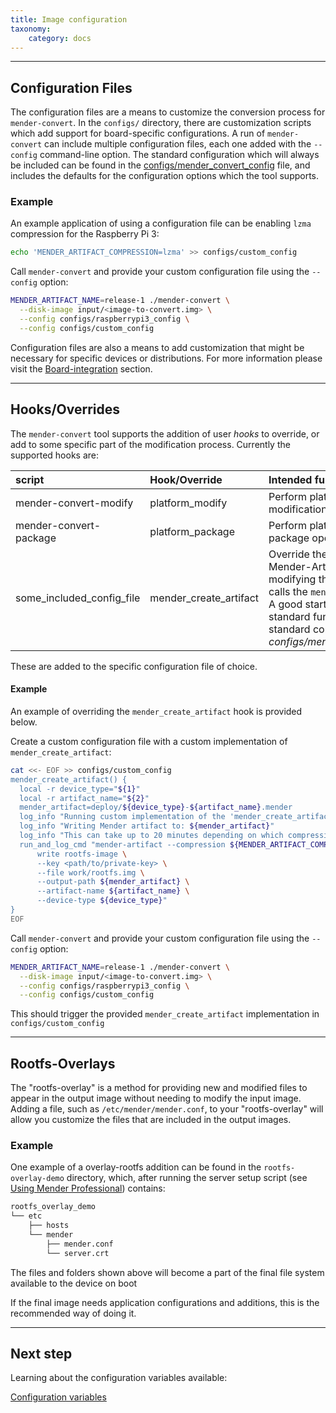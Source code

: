 ```yaml
---
title: Image configuration
taxonomy:
    category: docs
---
```


-------------------------------------------------------------------------------

## Configuration Files

The configuration files are a means to customize the conversion process for
`mender-convert`. In the `configs/` directory, there are customization scripts
which add support for board-specific configurations. A run of `mender-convert`
can include multiple configuration files, each one added with the `--config`
command-line option. The standard configuration which will always be included
can be found in the
[configs/mender_convert_config](https://github.com/mendersoftware/mender-convert/blob/next/configs/mender_convert_config)
file, and includes the defaults for the configuration options which the tool
supports.

### Example

An example application of using a configuration file can be enabling `lzma`
compression for the Raspberry Pi 3:

```bash
echo 'MENDER_ARTIFACT_COMPRESSION=lzma' >> configs/custom_config
```

Call `mender-convert` and provide your custom configuration file using the
`--config` option:

```bash
MENDER_ARTIFACT_NAME=release-1 ./mender-convert \
  --disk-image input/<image-to-convert.img> \
  --config configs/raspberrypi3_config \
  --config configs/custom_config
```

Configuration files are also a means to add customization that might be
necessary for specific devices or distributions. For more information please
visit the [Board-integration](../../../03.Devices/03.Debian-family/docs.md)
section.


-------------------------------------------------------------------------------

## Hooks/Overrides

The `mender-convert` tool supports the addition of user *hooks* to override, or
add to some specific part of the modification process. Currently the supported hooks are:

| script                | Hook/Override    | Intended function |
|:---                   | :---             | :----             |
| mender-convert-modify |  platform_modify | Perform platform specific modifications |
| mender-convert-package|  platform_package | Perform platform specific package operations |
| some_included_config_file | mender_create_artifact | Override the creation of the Mender-Artifact through modifying the command which calls the `mender-artifact` tool. A good starting point is the standard function found in the standard configuration file *configs/mender_convert_config* |

These are added to the specific configuration file of choice.

#### Example

An example of overriding the `mender_create_artifact` hook is provided below.

Create a custom configuration file with a custom implementation of `mender_create_artifact`:

```bash
cat <<- EOF >> configs/custom_config
mender_create_artifact() {
  local -r device_type="${1}"
  local -r artifact_name="${2}"
  mender_artifact=deploy/${device_type}-${artifact_name}.mender
  log_info "Running custom implementation of the 'mender_create_artifact' hook"
  log_info "Writing Mender artifact to: ${mender_artifact}"
  log_info "This can take up to 20 minutes depending on which compression method is used"
  run_and_log_cmd "mender-artifact --compression ${MENDER_ARTIFACT_COMPRESSION} \
      write rootfs-image \
      --key <path/to/private-key> \
      --file work/rootfs.img \
      --output-path ${mender_artifact} \
      --artifact-name ${artifact_name} \
      --device-type ${device_type}"
}
EOF
```

Call `mender-convert` and provide your custom configuration file using the
`--config` option:

```bash
MENDER_ARTIFACT_NAME=release-1 ./mender-convert \
  --disk-image input/<image-to-convert.img> \
  --config configs/raspberrypi3_config \
  --config configs/custom_config
```
This should trigger the provided `mender_create_artifact` implementation in `configs/custom_config`

-------------------------------------------------------------------------------

## Rootfs-Overlays

The "rootfs-overlay" is a method for providing new and modified files to appear
in the output image without needing to modify the input image. Adding a file,
such as `/etc/mender/mender.conf`, to your "rootfs-overlay" will allow you
customize the files that are included in the output images.

### Example

One example of a overlay-rootfs addition can be found in the
`rootfs-overlay-demo` directory, which, after running the server setup script
(see [Using Mender Professional](../01.building-a-mender-debian-image/docs.md#using-mender-professional))
contains:

```bash
rootfs_overlay_demo
└── etc
    ├── hosts
    └── mender
        ├── mender.conf
        └── server.crt
```

The files and folders shown above will become a part of the final file system
available to the device on boot

If the final image needs application configurations and additions, this is the
recommended way of doing it.

-------------------------------------------------------------------------------

## Next step

Learning about the configuration variables available:

[Configuration variables](../03.variables/docs.md)

